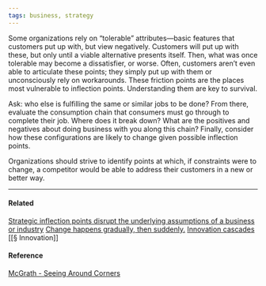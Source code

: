 ```yaml
---
tags: business, strategy
---
```


Some organizations rely on “tolerable” attributes—basic features that customers put up with, but view negatively. Customers will put up with these, but only until a viable alternative presents itself. Then, what was once tolerable may become a dissatisfier, or worse. Often, customers aren’t even able to articulate these points; they simply put up with them or unconsciously rely on workarounds. These friction points are the places most vulnerable to inflection points. Understanding them are key to survival.

Ask: who else is fulfilling the same or similar jobs to be done? From there, evaluate the consumption chain that consumers must go through to complete their job. Where does it break down? What are the positives and negatives about doing business with you along this chain? Finally, consider how these configurations are likely to change given possible inflection points.

Organizations should strive to identify points at which, if constraints were to change, a competitor would be able to address their customers in a new or better way.

---

#### Related

[Strategic inflection points disrupt the underlying assumptions of a business or industry](https://publish.obsidian.md/mobydiction/notes/Strategic+inflection+points+disrupt+the+underlying+assumptions+of+a+business+or+industry)
[Change happens gradually, then suddenly.](https://publish.obsidian.md/mobydiction/notes/Change+happens+gradually%2C+then+suddenly.)
[Innovation cascades](https://publish.obsidian.md/mobydiction/notes/Innovation+cascades)
[[§ Innovation]]

#### Reference

[McGrath - Seeing Around Corners](https://publish.obsidian.md/mobydiction/McGrath+-+Seeing+Around+Corners)
